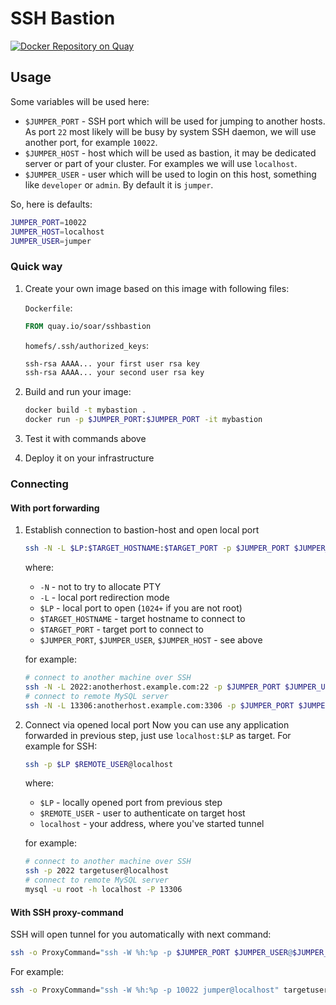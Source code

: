 # SSH Bastion

[![Docker Repository on Quay](https://quay.io/repository/soar/sshbastion/status "Docker Repository on Quay")](https://quay.io/repository/soar/sshbastion)

## Usage

Some variables will be used here:

* `$JUMPER_PORT` - SSH port which will be used for jumping to another hosts. As port `22` most likely will be busy by system SSH daemon, we will use another port, for example `10022`.
* `$JUMPER_HOST` - host which will be used as bastion, it may be dedicated server or part of your cluster. For examples we will use `localhost`.
* `$JUMPER_USER` - user which will be used to login on this host, something like `developer` or `admin`. By default it is `jumper`.

So, here is defaults:
    
```bash
JUMPER_PORT=10022
JUMPER_HOST=localhost
JUMPER_USER=jumper
```    

### Quick way

1. Create your own image based on this image with following files:
 
    `Dockerfile`:
    
    ```Dockerfile
    FROM quay.io/soar/sshbastion
    ```
    
    `homefs/.ssh/authorized_keys`:
    
    ```bash
    ssh-rsa AAAA... your first user rsa key
    ssh-rsa AAAA... your second user rsa key
    ```
    
2. Build and run your image:    

    ```bash
    docker build -t mybastion .
    docker run -p $JUMPER_PORT:$JUMPER_PORT -it mybastion
    ```

3. Test it with commands above    
4. Deploy it on your infrastructure   

### Connecting

#### With port forwarding

1. Establish connection to bastion-host and open local port
    ```bash
    ssh -N -L $LP:$TARGET_HOSTNAME:$TARGET_PORT -p $JUMPER_PORT $JUMPER_USER@$JUMPER_HOST
    ```
    
    where:
    * `-N` - not to try to allocate PTY
    * `-L` - local port redirection mode
    * `$LP` - local port to open (`1024+` if you are not root)
    * `$TARGET_HOSTNAME` - target hostname to connect to
    * `$TARGET_PORT` - target port to connect to
    * `$JUMPER_PORT`, `$JUMPER_USER`, `$JUMPER_HOST` - see above
    
    for example:
    
    ```bash
    # connect to another machine over SSH
    ssh -N -L 2022:anotherhost.example.com:22 -p $JUMPER_PORT $JUMPER_USER@$JUMPER_HOST
    # connect to remote MySQL server
    ssh -N -L 13306:anotherhost.example.com:3306 -p $JUMPER_PORT $JUMPER_USER@$JUMPER_HOST
    ```
    
2. Connect via opened local port
    Now you can use any application forwarded in previous step, just use `localhost:$LP` as target. For example for SSH:

    ```bash
    ssh -p $LP $REMOTE_USER@localhost
    ```    
    
    where:
    * `$LP` - locally opened port from previous step
    * `$REMOTE_USER` - user to authenticate on target host
    * `localhost` - your address, where you've started tunnel
    
    for example:
    
    ```bash
    # connect to another machine over SSH
    ssh -p 2022 targetuser@localhost
    # connect to remote MySQL server
    mysql -u root -h localhost -P 13306 
    ```
    
#### With SSH proxy-command

SSH will open tunnel for you automatically with next command:

```bash
ssh -o ProxyCommand="ssh -W %h:%p -p $JUMPER_PORT $JUMPER_USER@$JUMPER_HOST" targetuser@$TARGET_HOSTNAME
```

For example:

```bash
ssh -o ProxyCommand="ssh -W %h:%p -p 10022 jumper@localhost" targetuser@anotherhost.example.com
```

